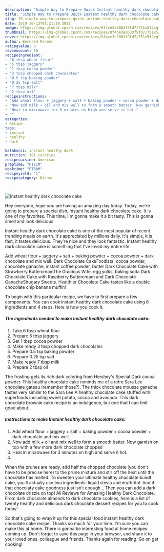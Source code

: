 ```yaml
---
description: "Simple Way to Prepare Quick Instant healthy dark chocolate cake"
title: "Simple Way to Prepare Quick Instant healthy dark chocolate cake"
slug: 76-simple-way-to-prepare-quick-instant-healthy-dark-chocolate-cake
date: 2020-10-12T01:21:18.301Z
image: https://img-global.cpcdn.com/recipes/8f4ce3e2003f9fd7/751x532cq70/instant-healthy-dark-chocolate-cake-recipe-main-photo.jpg
thumbnail: https://img-global.cpcdn.com/recipes/8f4ce3e2003f9fd7/751x532cq70/instant-healthy-dark-chocolate-cake-recipe-main-photo.jpg
cover: https://img-global.cpcdn.com/recipes/8f4ce3e2003f9fd7/751x532cq70/instant-healthy-dark-chocolate-cake-recipe-main-photo.jpg
author: Bernard Farmer
ratingvalue: 3
reviewcount: 10
recipeingredient:
- "6 tbsp wheat flour"
- "5 tbsp jaggery"
- "1 tbsp cocoa powder"
- "3 tbsp chopped dark chocolates"
- "0.5 tsp baking powder"
- "0.25 tsp salt"
- "7 tbsp milk"
- "2 tbsp oil"
recipeinstructions:
- "Add wheat flour + jaggery + salt + baking powder + cocoa powder + dark chocolate and mix well."
- "Now add milk + oil and mix well to form a smooth batter. Now garnish on top with a few more dark chocolate chopped"
- "Heat in microwave for 3 minutes on high and serve it hot."
- ""
categories:
- Recipe
tags:
- instant
- healthy
- dark

katakunci: instant healthy dark 
nutrition: 101 calories
recipecuisine: American
preptime: "PT21M"
cooktime: "PT38M"
recipeyield: "1"
recipecategory: Dinner

---
```



![Instant healthy dark chocolate cake](https://img-global.cpcdn.com/recipes/8f4ce3e2003f9fd7/751x532cq70/instant-healthy-dark-chocolate-cake-recipe-main-photo.jpg)

Hey everyone, hope you are having an amazing day today. Today, we're going to prepare a special dish, instant healthy dark chocolate cake. It is one of my favorites. This time, I'm gonna make it a bit tasty. This is gonna smell and look delicious.

Instant healthy dark chocolate cake is one of the most popular of recent trending meals on earth. It's appreciated by millions daily. It's simple, it is fast, it tastes delicious. They're nice and they look fantastic. Instant healthy dark chocolate cake is something that I've loved my entire life.

Add wheat flour + jaggery + salt + baking powder + cocoa powder + dark chocolate and mix well. Dark Chocolate CakeFoodista. cocoa powder, chocolate ganache, instant coffee powder, butter Dark Chocolate Cake with Strawberry ButtercreamThe Gracious Wife. egg yolks, baking soda Dark Chocolate Cake with Raspberry Buttercream and Dark Chocolate GanacheShugary Sweets. Healthier Chocolate Cake tastes like a double chocolate chip banana muffin!


To begin with this particular recipe, we have to first prepare a few components. You can cook instant healthy dark chocolate cake using 8 ingredients and 4 steps. Here is how you cook it.

<!--inarticleads1-->

##### The ingredients needed to make Instant healthy dark chocolate cake:

1. Take 6 tbsp wheat flour
1. Prepare 5 tbsp jaggery
1. Get 1 tbsp cocoa powder
1. Make ready 3 tbsp chopped dark chocolates
1. Prepare 0.5 tsp baking powder
1. Prepare 0.25 tsp salt
1. Make ready 7 tbsp milk
1. Prepare 2 tbsp oil


The frosting gets its rich dark coloring from Hershey&#39;s Special Dark cocoa powder. This healthy chocolate cake reminds me of a retro Sara Lee chocolate gateau (remember those?). The thick chocolate mousse ganache tastes very similar to the Sara Lee A healthy chocolate cake stuffed with superfoods including sweet potato, cocoa and avocado. This dark chocolate brownie cake recipe is an indulgence, but one that I can feel good about. 

<!--inarticleads2-->

##### Instructions to make Instant healthy dark chocolate cake:

1. Add wheat flour + jaggery + salt + baking powder + cocoa powder + dark chocolate and mix well.
1. Now add milk + oil and mix well to form a smooth batter. Now garnish on top with a few more dark chocolate chopped
1. Heat in microwave for 3 minutes on high and serve it hot.
1. 


When the prunes are ready, add half the chopped chocolate (you don&#39;t have to be precise here) to the prune mixture and stir off the heat until the chocolate has melted. To sweeten your ultimate healthy chocolate bundt cake, you&#39;ll actually use two ingredients: liquid stevia and erythritol. And if that chocolaty cake goodness just isn&#39;t enough… Then you can add a dark chocolate drizzle on top! All Reviews for Amazing Healthy Dark Chocolate. From dark chocolate almonds to dark chocolate cookies, here is a list of twenty healthy and delicious dark chocolate dessert recipes for you to cook today! 

So that's going to wrap it up for this special food instant healthy dark chocolate cake recipe. Thanks so much for your time. I'm sure you can make this at home. There is gonna be interesting food at home recipes coming up. Don't forget to save this page in your browser, and share it to your loved ones, colleague and friends. Thanks again for reading. Go on get cooking!
